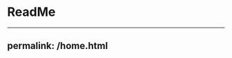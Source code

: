 <h1>ReadMe</h1>

---
permalink: /home.html
---

<script>
  location.replace("https://www.w3schools.com")
</script>
